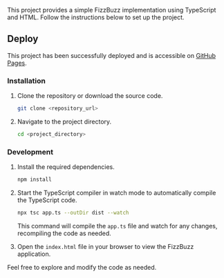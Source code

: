 This project provides a simple FizzBuzz implementation using TypeScript and HTML. Follow the instructions below to set up the project.

## Deploy

This project has been successfully deployed and is accessible on [GitHub Pages](https://kukla1989.github.io/fizzbuzz/).

### Installation

1. Clone the repository or download the source code.

   ```bash
   git clone <repository_url>
   ```

2. Navigate to the project directory.

   ```bash
   cd <project_directory>
   ```

### Development

1. Install the required dependencies.

   ```bash
   npm install
   ```

2. Start the TypeScript compiler in watch mode to automatically compile the TypeScript code.

   ```bash
   npx tsc app.ts --outDir dist --watch
   ```

   This command will compile the `app.ts` file and watch for any changes, recompiling the code as needed.

3. Open the `index.html` file in your browser to view the FizzBuzz application.

Feel free to explore and modify the code as needed.